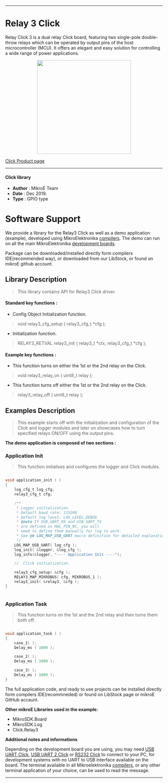 
---
# Relay 3 Click

Relay Click 3 is a dual relay Click board, featuring two single-pole double-throw relays which can be operated by output pins of the host microcontroller (MCU). It offers an elegant and easy solution for controlling a wide range of power applications. 

<p align="center">
  <img src="https://download.mikroe.com/images/click_for_ide/relay3_click.png" height=300px>
</p>

[Click Product page](https://www.mikroe.com/relay-3-click)

---

#### Click library 

- **Author**        : MikroE Team
- **Date**          : Dec 2019.
- **Type**          : GPIO type


# Software Support

We provide a library for the Relay3 Click 
as well as a demo application (example), developed using MikroElektronika 
[compilers](https://shop.mikroe.com/compilers). 
The demo can run on all the main MikroElektronika [development boards](https://shop.mikroe.com/development-boards).

Package can be downloaded/installed directly form compilers IDE(recommended way), or downloaded from our LibStock, or found on mikroE github account. 

## Library Description

> This library contains API for Relay3 Click driver.

#### Standard key functions :

- Config Object Initialization function.
> void relay3_cfg_setup ( relay3_cfg_t *cfg ); 
 
- Initialization function.
> RELAY3_RETVAL relay3_init ( relay3_t *ctx, relay3_cfg_t *cfg );

#### Example key functions :

- This function turns on either the 1st or the 2nd relay on the Click.
> void relay3_relay_on ( uint8_t relay );
 
- This function turns off either the 1st or the 2nd relay on the Click.
> relay3_relay_off ( uint8_t relay );

## Examples Description

> This example starts off with the initialization and configuration of the Click and logger
  modules and later on showcases how to turn specified relays ON/OFF using the output pins.

**The demo application is composed of two sections :**

### Application Init 

> This function initialises and configures the logger and Click modules.

```c

void application_init ( )
{
    log_cfg_t log_cfg;
    relay3_cfg_t cfg;

    /** 
     * Logger initialization.
     * Default baud rate: 115200
     * Default log level: LOG_LEVEL_DEBUG
     * @note If USB_UART_RX and USB_UART_TX 
     * are defined as HAL_PIN_NC, you will 
     * need to define them manually for log to work. 
     * See @b LOG_MAP_USB_UART macro definition for detailed explanation.
     */
    LOG_MAP_USB_UART( log_cfg );
    log_init( &logger, &log_cfg );
    log_info(&logger, "---- Application Init ----");

    //  Click initialization.

    relay3_cfg_setup( &cfg );
    RELAY3_MAP_MIKROBUS( cfg, MIKROBUS_1 );
    relay3_init( &relay3, &cfg );
}
  
```

### Application Task

> This function turns on the 1st and the 2nd relay and then turns them both off.

```c

void application_task ( )
{
    case_1( );
    Delay_ms ( 1000 );

    case_2( );
    Delay_ms ( 1000 );

    case_3( );
    Delay_ms ( 1000 );
} 

```

The full application code, and ready to use projects can be  installed directly form compilers IDE(recommneded) or found on LibStock page or mikroE GitHub accaunt.

**Other mikroE Libraries used in the example:** 

- MikroSDK.Board
- MikroSDK.Log
- Click.Relay3

**Additional notes and informations**

Depending on the development board you are using, you may need 
[USB UART Click](https://shop.mikroe.com/usb-uart-click), 
[USB UART 2 Click](https://shop.mikroe.com/usb-uart-2-click) or 
[RS232 Click](https://shop.mikroe.com/rs232-click) to connect to your PC, for 
development systems with no UART to USB interface available on the board. The 
terminal available in all Mikroelektronika 
[compilers](https://shop.mikroe.com/compilers), or any other terminal application 
of your choice, can be used to read the message.



---
